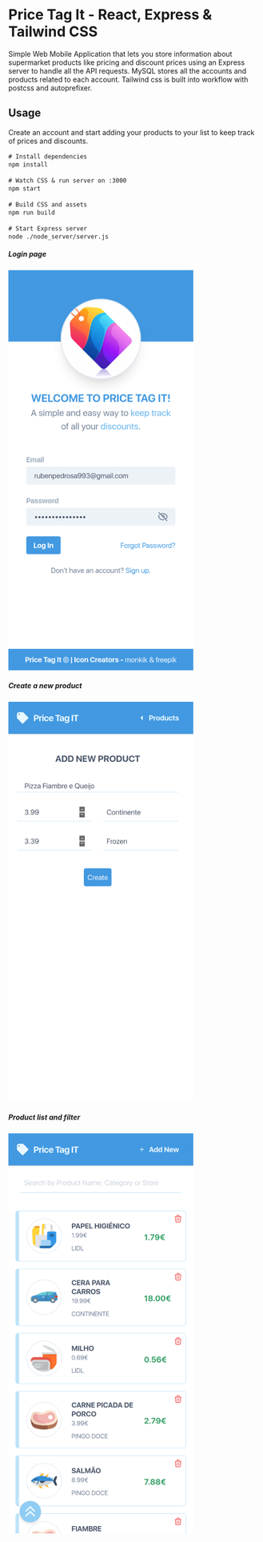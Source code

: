 # Price Tag It - React, Express & Tailwind CSS 

Simple Web Mobile Application that lets you store information about supermarket products like pricing and discount prices using an Express server to handle all the API requests. MySQL stores all the accounts and products related to each account. Tailwind css is built into workflow with postcss and autoprefixer.

## Usage
Create an account and start adding your products to your list to keep track of prices and discounts.

```
# Install dependencies
npm install

# Watch CSS & run server on :3000
npm start

# Build CSS and assets
npm run build

# Start Express server
node ./node_server/server.js
```

##### Login page
![Login Page](/demo/loginpage.png)

##### Create a new product
![Create Product](/demo/createproduct.png)

##### Product list and filter
![Product List](/demo/productlist.png)
